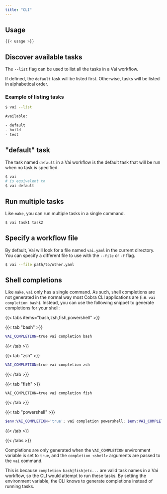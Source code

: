 ```yaml
---
title: "CLI"
---
```


## Usage

```bash
{{< usage >}}
```

## Discover available tasks

The `--list` flag can be used to list all the tasks in a Vai workflow.

If defined, the `default` task will be listed first. Otherwise, tasks will be listed in alphabetical order.

### Example of listing tasks

```sh
$ vai --list

Available:

- default
- build
- test
```

## "default" task

The task named `default` in a Vai workflow is the default task that will be run when no task is specified.

```sh
$ vai
# is equivalent to
$ vai default
```

## Run multiple tasks

Like `make`, you can run multiple tasks in a single command.

```sh
$ vai task1 task2
```

## Specify a workflow file

By default, Vai will look for a file named `vai.yaml` in the current directory. You can specify a different file to use with the `--file` or `-f` flag.

```sh
$ vai --file path/to/other.yaml
```

## Shell completions

Like `make`, `vai` only has a single command. As such, shell completions are not generated in the normal way most Cobra CLI applications are (i.e. `vai completion bash`). Instead, you can use the following snippet to generate completions for your shell:

{{< tabs items="bash,zsh,fish,powershell" >}}

{{< tab "bash" >}}

```bash
VAI_COMPLETION=true vai completion bash
```

{{< /tab >}}

{{< tab "zsh" >}}

```zsh
VAI_COMPLETION=true vai completion zsh
```

{{< /tab >}}

{{< tab "fish" >}}

```fish
VAI_COMPLETION=true vai completion fish
```

{{< /tab >}}

{{< tab "powershell" >}}

```powershell
$env:VAI_COMPLETION='true'; vai completion powershell; $env:VAI_COMPLETION=$null
```

{{< /tab >}}

{{< /tabs >}}

Completions are only generated when the `VAI_COMPLETION` environment variable is set to `true`, and the `completion <shell>` arguments are passed to the `vai` command.

This is because `completion bash|fish|etc...` are valid task names in a Vai workflow, so the CLI would attempt to run these tasks. By setting the environment variable, the CLI knows to generate completions instead of running tasks.
